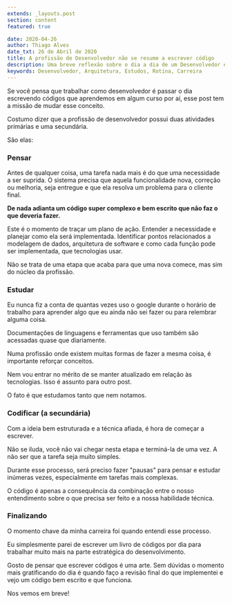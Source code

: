 ```yaml
---
extends: _layouts.post
section: content
featured: true

date: 2020-04-26
author: Thiago Alves
date_txt: 26 de Abril de 2020
title: A profissão de Desenvolvedor não se resume a escrever código
description: Uma breve reflexão sobre o dia a dia de um Desenvolvedor e as suas atividades.
keywords: Desenvolvedor, Arquitetura, Estudos, Rotina, Carreira
---
```


Se você pensa que trabalhar como desenvolvedor é passar o dia escrevendo códigos que aprendemos em algum curso por aí, esse post tem a missão de mudar esse conceito.

Costumo dizer que a profissão de desenvolvedor possui duas atividades primárias e uma secundária. 

São elas:

### Pensar

Antes de qualquer coisa, uma tarefa nada mais é do que uma necessidade a ser suprida. O sistema precisa que aquela funcionalidade nova, correção ou melhoria, seja entregue e que ela resolva um problema para o cliente final.

**De nada adianta um código super complexo e bem escrito que não faz o que deveria fazer.**

Este é o momento de traçar um plano de ação. Entender a necessidade e planejar como ela será implementada. Identificar pontos relacionados a modelagem de dados, arquitetura de software e como cada função pode ser implementada, que tecnologias usar.

Não se trata de uma etapa que acaba para que uma nova comece, mas sim do núcleo da profissão.

### Estudar

Eu nunca fiz a conta de quantas vezes uso o google durante o horário de trabalho para aprender algo que eu ainda não sei fazer ou para relembrar alguma coisa. 

Documentações de linguagens e ferramentas que uso também são acessadas quase que diariamente.

Numa profissão onde existem muitas formas de fazer a mesma coisa, é importante reforçar conceitos.

Nem vou entrar no mérito de se manter atualizado em relação às tecnologias. Isso é assunto para outro post.

O fato é que estudamos tanto que nem notamos.

### Codificar (a secundária)

Com a ideia bem estruturada e a técnica afiada, é hora de começar a escrever. 

Não se iluda, você não vai chegar nesta etapa e terminá-la de uma vez. A não ser que a tarefa seja muito simples.

Durante esse processo, será preciso fazer "pausas" para pensar e estudar inúmeras vezes, especialmente em tarefas mais complexas.

O código é apenas a consequência da combinação entre o nosso entendimento sobre o que precisa ser feito e a nossa habilidade técnica.

### Finalizando

O momento chave da minha carreira foi quando entendi esse processo.

Eu simplesmente parei de escrever um livro de códigos por dia para trabalhar muito mais na parte estratégica do desenvolvimento.

Gosto de pensar que escrever códigos é uma arte. Sem dúvidas o momento mais gratificando do dia é quando faço a revisão final do que implementei e vejo um código bem escrito e que funciona.

Nos vemos em breve!